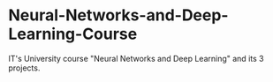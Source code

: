 # Neural-Networks-and-Deep-Learning-Course
IT's University course "Neural Networks and Deep Learning" and its 3 projects.
